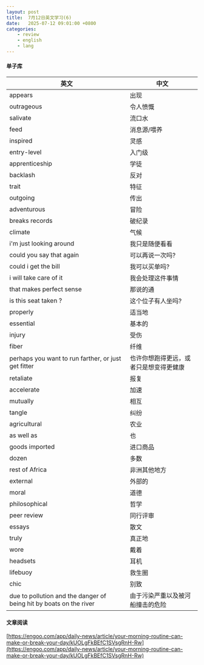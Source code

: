 ```yaml
---
layout: post
title:  7月12日英文学习(6)
date:   2025-07-12 09:01:00 +0800
categories: 
    - review
    - english
    - lang
---
```


#### 单子库

英文 | 中文
-- | --
appears | 出现
outrageous | 令人愤慨
salivate | 流口水
feed | 消息源/喂养
inspired | 灵感
entry-level | 入门级
apprenticeship | 学徒
backlash | 反对
trait | 特征
outgoing | 传出
adventurous | 冒险
breaks records | 破纪录
climate | 气候
i'm just looking around | 我只是随便看看
could you say that again | 可以再说一次吗?
could i get the bill | 我可以买单吗?
i will take care of it | 我会处理这件事情
that makes perfect sense | 那说的通
is this seat taken ? | 这个位子有人坐吗?
properly | 适当地
essential | 基本的
injury | 受伤
fiber | 纤维
perhaps you want to run farther, or just get fitter | 也许你想跑得更远，或者只是想变得更健康
retaliate | 报复
accelerate | 加速
mutually | 相互
tangle | 纠纷
agricultural | 农业
as well as | 也
goods imported | 进口商品
dozen | 多数
rest of Africa | 非洲其他地方
external | 外部的
moral  | 道德
philosophical |  哲学
peer review | 同行评审
essays | 散文 |
truly | 真正地 |
wore | 戴着 |
headsets | 耳机 |
lifebuoy | 救生圈
chic | 别致
due to pollution and the danger of being hit by boats on the river | 由于污染严重以及被河船撞击的危险

#### 文章阅读

[https://engoo.com/app/daily-news/article/your-morning-routine-can-make-or-break-your-day/kUOLgFkBEfC1SVsgRnH-Rw](https://engoo.com/app/daily-news/article/your-morning-routine-can-make-or-break-your-day/kUOLgFkBEfC1SVsgRnH-Rw)